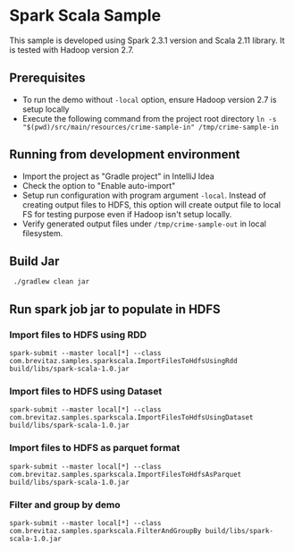 
# Spark Scala Sample

This sample is developed using Spark 2.3.1 version and Scala 2.11 library. It is tested with Hadoop version 2.7.

## Prerequisites

- To run the demo without `-local` option, ensure Hadoop version 2.7 is setup locally
- Execute the following command from the project root directory
  ```ln -s "$(pwd)/src/main/resources/crime-sample-in" /tmp/crime-sample-in```

## Running from development environment

- Import the project as "Gradle project" in IntelliJ Idea
- Check the option to "Enable auto-import"
- Setup run configuration with program argument ```-local```. Instead of creating output files to HDFS, this option will create output file to local FS for testing purpose even if Hadoop isn't setup locally.
- Verify generated output files under ```/tmp/crime-sample-out``` in local filesystem.

## Build Jar

``` ./gradlew clean jar```

## Run spark job jar to populate in HDFS

### Import files to HDFS using RDD

```spark-submit --master local[*] --class com.brevitaz.samples.sparkscala.ImportFilesToHdfsUsingRdd build/libs/spark-scala-1.0.jar```

### Import files to HDFS using Dataset

```spark-submit --master local[*] --class com.brevitaz.samples.sparkscala.ImportFilesToHdfsUsingDataset build/libs/spark-scala-1.0.jar```

### Import files to HDFS as parquet format

```spark-submit --master local[*] --class com.brevitaz.samples.sparkscala.ImportFilesToHdfsAsParquet build/libs/spark-scala-1.0.jar```

### Filter and group by demo

```spark-submit --master local[*] --class com.brevitaz.samples.sparkscala.FilterAndGroupBy build/libs/spark-scala-1.0.jar```

